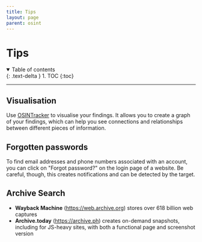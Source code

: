 ```yaml
---
title: Tips
layout: page
parent: osint
---
```


# Tips

<details open markdown="block">
  <summary>
    Table of contents
  </summary>
  {: .text-delta }
1. TOC
{:toc}
</details>

---

## Visualisation

Use [OSINTracker](https://app.osintracker.com/) to visualise your findings.
It allows you to create a graph of your findings, which can help you see connections and relationships between different pieces of information.

## Forgotten passwords

To find email addresses and phone numbers associated with an account, you can click on "Forgot password?" on the login page of a website. Be careful, though, this creates notifications and can be detected by the target.

## Archive Search

- **Wayback Machine** (<https://web.archive.org>) stores over 618 billion web captures
- **Archive.today** (<https://archive.ph>) creates on-demand snapshots, including for JS-heavy sites, with both a functional page and screenshot version  

